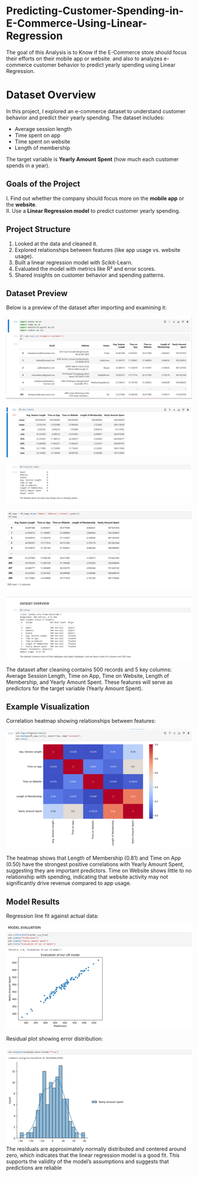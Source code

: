 # Predicting-Customer-Spending-in-E-Commerce-Using-Linear-Regression
The goal of this Analysis is to Know if the E-Commerce store should focus their efforts on their mobile app or website. and also to analyzes e-commerce customer behavior to predict yearly spending using Linear Regression.

# Dataset Overview

In this project, I explored an e-commerce dataset to understand customer behavior and predict their yearly spending. The dataset includes:  
- Average session length  
- Time spent on app  
- Time spent on website  
- Length of membership  

The target variable is **Yearly Amount Spent** (how much each customer spends in a year).

## Goals of the Project  
I. Find out whether the company should focus more on the **mobile app** or the **website**.  
II. Use a **Linear Regression model** to predict customer yearly spending. 

## Project Structure 
1. Looked at the data and cleaned it.  
2. Explored relationships between features (like app usage vs. website usage).  
3. Built a linear regression model with Scikit-Learn.  
4. Evaluated the model with metrics like R² and error scores.  
5. Shared insights on customer behavior and spending patterns.  


## Dataset Preview  

Below is a preview of the dataset after importing and examining it:  

![Dataset Preview](https://github.com/Debido1/Predicting-Customer-Spending-in-E-Commerce-Using-Linear-Regression/blob/main/download%20and%20import.png?raw=true)

![Dataset Preview](https://github.com/Debido1/Predicting-Customer-Spending-in-E-Commerce-Using-Linear-Regression/blob/main/statistics.png?raw=true)

![Dataset Preview](https://github.com/Debido1/Predicting-Customer-Spending-in-E-Commerce-Using-Linear-Regression/blob/main/Missing%20values.png?raw=true)

![Dataset Preview](https://github.com/Debido1/Predicting-Customer-Spending-in-E-Commerce-Using-Linear-Regression/blob/main/data%20cleaning.png?raw=true)

![Dataset Preview](https://github.com/Debido1/Predicting-Customer-Spending-in-E-Commerce-Using-Linear-Regression/blob/e2d015d460e27d623744cdb173eaff6aabab80bf/Dataset%20overview.png?raw=true)

The dataset after cleaning contains 500 records and 5 key columns: Average Session Length, Time on App, Time on Website, Length of Membership, and Yearly Amount Spent. These features will serve as predictors for the target variable (Yearly Amount Spent).


## Example Visualization  

Correlation heatmap showing relationships between features:  

![Correlation Heatmap](https://github.com/Debido1/Predicting-Customer-Spending-in-E-Commerce-Using-Linear-Regression/blob/main/Correlation.png?raw=true)  

The heatmap shows that Length of Membership (0.81) and Time on App (0.50) have the strongest positive correlations with Yearly Amount Spent, suggesting they are important predictors. Time on Website shows little to no relationship with spending, indicating that website activity may not significantly drive revenue compared to app usage.

## Model Results  

Regression line fit against actual data:  

![Regression Line](https://github.com/Debido1/Predicting-Customer-Spending-in-E-Commerce-Using-Linear-Regression/blob/main/Model%20evaluation.png?raw=true)  

Residual plot showing error distribution:  

![Residual Plot](https://github.com/Debido1/Predicting-Customer-Spending-in-E-Commerce-Using-Linear-Regression/blob/main/residual.png?raw=true)
The residuals are approximately normally distributed and centered around zero, which indicates that the linear regression model is a good fit. This supports the validity of the model’s assumptions and suggests that predictions are reliable

